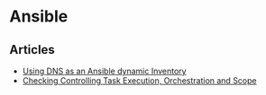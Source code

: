 # Ansible

## Articles

* [Using DNS as an Ansible dynamic Inventory](https://medium.com/@remie/using-dns-as-an-ansible-dynamic-inventory-e65a2ed6bc9)
* [Checking Controlling Task Execution, Orchestration and Scope](https://dev.to/admantium/ansible-checking-and-controlling-task-execution-orchestration-and-scope-32ei)

